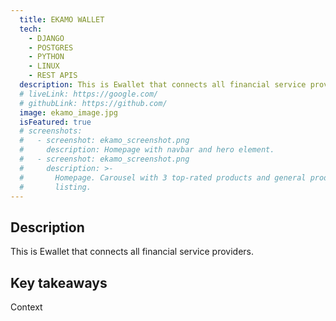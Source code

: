 ```yaml
---
  title: EKAMO WALLET
  tech:
    - DJANGO
    - POSTGRES
    - PYTHON
    - LINUX
    - REST APIS
  description: This is Ewallet that connects all financial service providers.
  # liveLink: https://google.com/
  # githubLink: https://github.com/
  image: ekamo_image.jpg
  isFeatured: true
  # screenshots:
  #   - screenshot: ekamo_screenshot.png
  #     description: Homepage with navbar and hero element.
  #   - screenshot: ekamo_screenshot.png
  #     description: >-
  #       Homepage. Carousel with 3 top-rated products and general product
  #       listing.
---
```


## Description

This is Ewallet that connects all financial service providers.

## Key takeaways

Context

